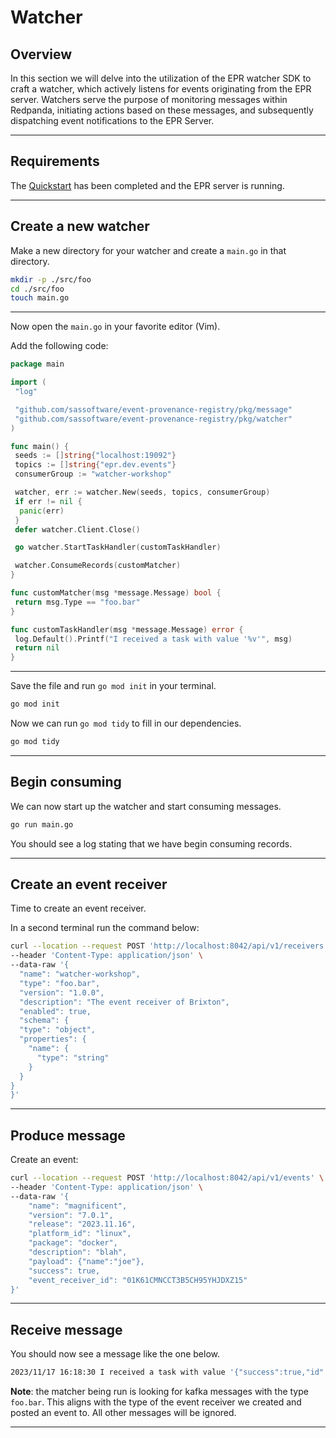 # Watcher

## Overview

In this section we will delve into the utilization of the EPR watcher SDK to
craft a watcher, which actively listens for events originating from the EPR
server. Watchers serve the purpose of monitoring messages within Redpanda,
initiating actions based on these messages, and subsequently dispatching event
notifications to the EPR Server.

---

## Requirements

The [Quickstart](../quickstart/README.md) has been completed and the EPR server
is running.

---

## Create a new watcher

Make a new directory for your watcher and create a `main.go` in that directory.

```bash
mkdir -p ./src/foo
cd ./src/foo
touch main.go
```

---

Now open the `main.go` in your favorite editor (Vim).

Add the following code:

```go
package main

import (
 "log"

 "github.com/sassoftware/event-provenance-registry/pkg/message"
 "github.com/sassoftware/event-provenance-registry/pkg/watcher"
)

func main() {
 seeds := []string{"localhost:19092"}
 topics := []string{"epr.dev.events"}
 consumerGroup := "watcher-workshop"

 watcher, err := watcher.New(seeds, topics, consumerGroup)
 if err != nil {
  panic(err)
 }
 defer watcher.Client.Close()

 go watcher.StartTaskHandler(customTaskHandler)

 watcher.ConsumeRecords(customMatcher)
}

func customMatcher(msg *message.Message) bool {
 return msg.Type == "foo.bar"
}

func customTaskHandler(msg *message.Message) error {
 log.Default().Printf("I received a task with value '%v'", msg)
 return nil
}

```

---

Save the file and run `go mod init` in your terminal.

```bash
go mod init
```

Now we can run `go mod tidy` to fill in our dependencies.

```bash
go mod tidy
```

---

## Begin consuming

We can now start up the watcher and start consuming messages.

```bash
go run main.go
```

You should see a log stating that we have begin consuming records.

---

## Create an event receiver

Time to create an event receiver.

In a second terminal run the command below:

```bash
curl --location --request POST 'http://localhost:8042/api/v1/receivers' \
--header 'Content-Type: application/json' \
--data-raw '{
  "name": "watcher-workshop",
  "type": "foo.bar",
  "version": "1.0.0",
  "description": "The event receiver of Brixton",
  "enabled": true,
  "schema": {
  "type": "object",
  "properties": {
    "name": {
      "type": "string"
    }
  }
}
}'
```

---

## Produce message

Create an event:

```bash
curl --location --request POST 'http://localhost:8042/api/v1/events' \
--header 'Content-Type: application/json' \
--data-raw '{
    "name": "magnificent",
    "version": "7.0.1",
    "release": "2023.11.16",
    "platform_id": "linux",
    "package": "docker",
    "description": "blah",
    "payload": {"name":"joe"},
    "success": true,
    "event_receiver_id": "01K61CMNCCT3B5CH95YHJDXZ15"
}'
```

---

## Receive message

You should now see a message like the one below.

```bash
2023/11/17 16:18:30 I received a task with value '{"success":true,"id":"01HFFJCJYZN02RR1JSCE9DDAS4","specversion":"1.0","type":"foo.bar","source":"","api_version":"v1","name":"magnificent","version":"7.0.1","release":"2023.11.16","platform_id":"linux","package":"docker","data":{"events":[{"id":"01HFFJCJYZN02RR1JSCE9DDAS4","name":"magnificent","version":"7.0.1","release":"2023.11.16","platform_id":"linux","package":"docker","description":"blah","payload":{"name":"joe"},"success":true,"created_at":"16:18:30.000879894","event_receiver_id":"01HFFJ69HHJ506SRDYQMFF1H5A","EventReceiver":{"id":"01HFFJ69HHJ506SRDYQMFF1H5A","name":"watcher-workshop","type":"foo.bar","version":"1.0.0","description":"The event receiver of Brixton","schema":{"type":"object","properties":{"name":{"type":"string"}}},"fingerprint":"b183c34c7ba56b17f89dfe0c0b22c0a340889cae88d8e87a3f16bc5bdc8f7acb","created_at":"16:15:04.000626147"}}],"event_receivers":[{"id":"01HFFJ69HHJ506SRDYQMFF1H5A","name":"watcher-workshop","type":"foo.bar","version":"1.0.0","description":"The event receiver of Brixton","schema":{"type":"object","properties":{"name":{"type":"string"}}},"fingerprint":"b183c34c7ba56b17f89dfe0c0b22c0a340889cae88d8e87a3f16bc5bdc8f7acb","created_at":"16:15:04.000626147"}],"event_receiver_groups":null}}
```

**Note**: the matcher being run is looking for kafka messages with the type
`foo.bar`. This aligns with the type of the event receiver we created and posted
an event to. All other messages will be ignored.

---
